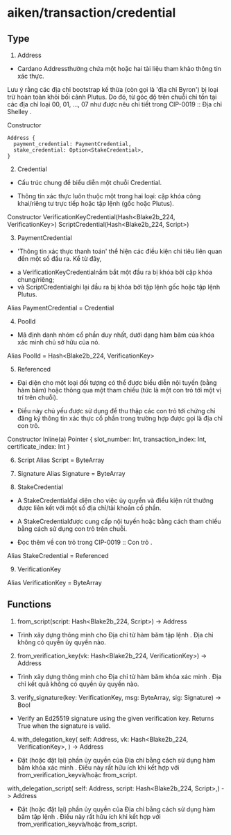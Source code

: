 # aiken/transaction/credential

## Type 

1. Address

- Cardano Addressthường chứa một hoặc hai tài liệu tham khảo thông tin xác thực.

Lưu ý rằng các địa chỉ bootstrap kế thừa (còn gọi là 'địa chỉ Byron') bị loại trừ hoàn toàn khỏi bối cảnh Plutus. Do đó, từ góc độ trên chuỗi chỉ tồn tại các địa chỉ loại 00, 01, …, 07 như được nêu chi tiết trong CIP-0019 :: Địa chỉ Shelley .

Constructor

```aiken
Address {
  payment_credential: PaymentCredential,
  stake_credential: Option<StakeCredential>,
}
```

2. Credential

- Cấu trúc chung để biểu diễn một chuỗi Credential.

- Thông tin xác thực luôn thuộc một trong hai loại: cặp khóa công khai/riêng tư trực tiếp hoặc tập lệnh (gốc hoặc Plutus).

Constructor
    VerificationKeyCredential(Hash<Blake2b_224, VerificationKey>)
    ScriptCredential(Hash<Blake2b_224, Script>)

3. PaymentCredential

- 'Thông tin xác thực thanh toán' thể hiện các điều kiện chi tiêu liên quan đến một số đầu ra. Kể từ đây,
+ a VerificationKeyCredentialnắm bắt một đầu ra bị khóa bởi cặp khóa chung/riêng;
+ và ScriptCredentialghi lại đầu ra bị khóa bởi tập lệnh gốc hoặc tập lệnh Plutus.

Alias
    PaymentCredential = Credential

4. PoolId

- Mã định danh nhóm cổ phần duy nhất, dưới dạng hàm băm của khóa xác minh chủ sở hữu của nó.

Alias
    PoolId = Hash<Blake2b_224, VerificationKey>

5. Referenced<a>

- Đại diện cho một loại đối tượng có thể được biểu diễn nội tuyến (bằng hàm băm) hoặc thông qua một tham chiếu (tức là một con trỏ tới một vị trí trên chuỗi).

- Điều này chủ yếu được sử dụng để thu thập các con trỏ tới chứng chỉ đăng ký thông tin xác thực cổ phần trong trường hợp được gọi là địa chỉ con trỏ.

Constructor
    Inline(a)
    Pointer { slot_number: Int, transaction_index: Int, certificate_index: Int }

6. Script
Alias
    Script = ByteArray

7. Signature
Alias
    Signature = ByteArray

8. StakeCredential

- A StakeCredentialđại diện cho việc ủy ​​quyền và điều kiện rút thưởng được liên kết với một số địa chỉ/tài khoản cổ phần.

- A StakeCredentialđược cung cấp nội tuyến hoặc bằng cách tham chiếu bằng cách sử dụng con trỏ trên chuỗi.

- Đọc thêm về con trỏ trong CIP-0019 :: Con trỏ .

Alias
    StakeCredential = Referenced<Credential>

9. VerificationKey

Alias
    VerificationKey = ByteArray

## Functions

1. from_script(script: Hash<Blake2b_224, Script>) -> Address

- Trình xây dựng thông minh cho Địa chỉ từ hàm băm tập lệnh . Địa chỉ không có quyền ủy quyền nào.

2. from_verification_key(vk: Hash<Blake2b_224, VerificationKey>) -> Address

- Trình xây dựng thông minh cho Địa chỉ từ hàm băm khóa xác minh . Địa chỉ kết quả không có quyền ủy quyền nào.

3. verify_signature(key: VerificationKey, msg: ByteArray, sig: Signature) -> Bool

- Verify an Ed25519 signature using the given verification key. Returns True when the signature is valid.

4. with_delegation_key( self: Address, vk: Hash<Blake2b_224, VerificationKey>, ) -> Address

- Đặt (hoặc đặt lại) phần ủy quyền của Địa chỉ bằng cách sử dụng hàm băm khóa xác minh . Điều này rất hữu ích khi kết hợp với from_verification_keyvà/hoặc from_script.

with_delegation_script( self: Address, script: Hash<Blake2b_224, Script>,) -> Address

- Đặt (hoặc đặt lại) phần ủy quyền của Địa chỉ bằng cách sử dụng hàm băm tập lệnh . Điều này rất hữu ích khi kết hợp với from_verification_keyvà/hoặc from_script.